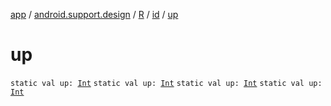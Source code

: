 [app](../../../index.md) / [android.support.design](../../index.md) / [R](../index.md) / [id](index.md) / [up](.)

# up

`static val up: `[`Int`](https://kotlinlang.org/api/latest/jvm/stdlib/kotlin/-int/index.html)
`static val up: `[`Int`](https://kotlinlang.org/api/latest/jvm/stdlib/kotlin/-int/index.html)
`static val up: `[`Int`](https://kotlinlang.org/api/latest/jvm/stdlib/kotlin/-int/index.html)
`static val up: `[`Int`](https://kotlinlang.org/api/latest/jvm/stdlib/kotlin/-int/index.html)